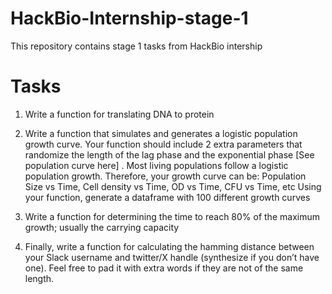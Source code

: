 # HackBio-Internship-stage-1
This repository contains stage 1 tasks from HackBio intership

# Tasks
1. Write a function for translating DNA to protein

2.  Write a function that simulates and generates a logistic population growth curve. Your function should include 2 extra parameters that randomize the length of the lag phase and the exponential phase [See population curve here] . Most living populations follow a logistic population growth. Therefore, your growth curve can be: Population Size vs Time, Cell density vs Time, OD vs Time, CFU vs Time, etc
Using your function, generate a dataframe with 100 different growth curves

3. Write a function for determining the time to reach 80% of the maximum growth; usually the carrying capacity

4. Finally, write a function for calculating the hamming distance between your Slack username and twitter/X handle (synthesize if you don’t have one). Feel free to pad it with extra words if they are not of the same length.

